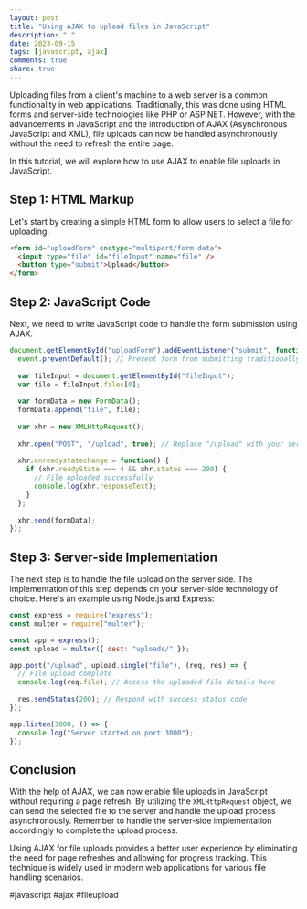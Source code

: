 ```yaml
---
layout: post
title: "Using AJAX to upload files in JavaScript"
description: " "
date: 2023-09-15
tags: [javascript, ajax]
comments: true
share: true
---
```


Uploading files from a client's machine to a web server is a common functionality in web applications. Traditionally, this was done using HTML forms and server-side technologies like PHP or ASP.NET. However, with the advancements in JavaScript and the introduction of AJAX (Asynchronous JavaScript and XML), file uploads can now be handled asynchronously without the need to refresh the entire page.

In this tutorial, we will explore how to use AJAX to enable file uploads in JavaScript.

## Step 1: HTML Markup

Let's start by creating a simple HTML form to allow users to select a file for uploading.

```html
<form id="uploadForm" enctype="multipart/form-data">
  <input type="file" id="fileInput" name="file" />
  <button type="submit">Upload</button>
</form>
```

## Step 2: JavaScript Code

Next, we need to write JavaScript code to handle the form submission using AJAX.

```javascript
document.getElementById("uploadForm").addEventListener("submit", function(event) {
  event.preventDefault(); // Prevent form from submitting traditionally
  
  var fileInput = document.getElementById("fileInput");
  var file = fileInput.files[0];
  
  var formData = new FormData();
  formData.append("file", file);
  
  var xhr = new XMLHttpRequest();
  
  xhr.open("POST", "/upload", true); // Replace "/upload" with your server-side upload endpoint
  
  xhr.onreadystatechange = function() {
    if (xhr.readyState === 4 && xhr.status === 200) {
      // File uploaded successfully
      console.log(xhr.responseText);
    }
  };
  
  xhr.send(formData);
});
```

## Step 3: Server-side Implementation

The next step is to handle the file upload on the server side. The implementation of this step depends on your server-side technology of choice. Here's an example using Node.js and Express:

```javascript
const express = require("express");
const multer = require("multer");

const app = express();
const upload = multer({ dest: "uploads/" });

app.post("/upload", upload.single("file"), (req, res) => {
  // File upload complete
  console.log(req.file); // Access the uploaded file details here
  
  res.sendStatus(200); // Respond with success status code
});

app.listen(3000, () => {
  console.log("Server started on port 3000");
});
```

## Conclusion

With the help of AJAX, we can now enable file uploads in JavaScript without requiring a page refresh. By utilizing the `XMLHttpRequest` object, we can send the selected file to the server and handle the upload process asynchronously. Remember to handle the server-side implementation accordingly to complete the upload process.

Using AJAX for file uploads provides a better user experience by eliminating the need for page refreshes and allowing for progress tracking. This technique is widely used in modern web applications for various file handling scenarios.

#javascript #ajax #fileupload